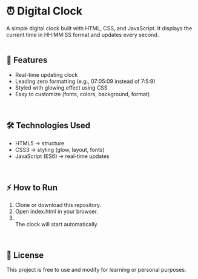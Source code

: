 <h1>⏰ Digital Clock</h1>

<div>A simple digital clock built with HTML, CSS, and JavaScript.
It displays the current time in HH:MM:SS format and updates every second.</div>
<br>
<h2>🚀 Features</h2>
<ul>
  <li>Real-time updating clock</li>
  <li>Leading zero formatting (e.g., 07:05:09 instead of 7:5:9)</li>
  <li>Styled with glowing effect using CSS</li>
  <li>Easy to customize (fonts, colors, background, format)</li>
</ul>
<br>
<h2>🛠️ Technologies Used</h2>
<ul>
  <li>HTML5 → structure</li>
  <li>CSS3 → styling (glow, layout, fonts)</li>
  <li>JavaScript (ES6) → real-time updates</li>
</ul>
<br>
<h2>⚡ How to Run</h2>
<ol>
  <li>Clone or download this repository.</li>
  <li>Open index.html in your browser.</li>
  <li></li>The clock will start automatically.</li>
</ol>
<br>
<h2>📜 License</h2>
<p>This project is free to use and modify for learning or personal purposes.</p>
